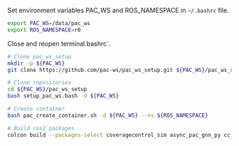 Set environment variables PAC_WS and ROS_NAMESPACE in `~/.bashrc` file.
```bash
export PAC_WS=/data/pac_ws
export ROS_NAMESPACE=r0
```

Close and reopen terminal.bashrc`.

```bash
# Clone pac_ws_setup
mkdir -p ${PAC_WS}
git clone https://github.com/pac-ws/pac_ws_setup.git ${PAC_WS}/pac_ws_setup
```

```bash
# Clone repositories
cd ${PAC_WS}/pac_ws_setup
bash setup_pac_ws.bash -d ${PAC_WS}
```

```bash
# Create container
bash pac_create_container.sh -d ${PAC_WS} --ns ${ROS_NAMESPACE}
```

```bash
# Build ros2 packages
colcon build --packages-select coveragecontrol_sim async_pac_gnn_py cc_rviz px4_homify
```


